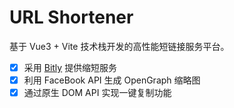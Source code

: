 # URL Shortener

基于 Vue3 + Vite 技术栈开发的高性能短链接服务平台。

- [x] 采用 [Bitly](https://bitly.com/) 提供缩短服务
- [x] 利用 FaceBook API 生成 OpenGraph 缩略图
- [x] 通过原生 DOM API 实现一键复制功能
